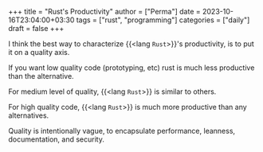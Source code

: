 +++
title = "Rust's Productivity"
author = ["Perma"]
date = 2023-10-16T23:04:00+03:30
tags = ["rust", "programming"]
categories = ["daily"]
draft = false
+++

I think the best way to characterize {{<lang `Rust`>}}'s productivity, is to put it on a quality axis.

If you want low quality code (prototyping, etc) rust is much less productive than the alternative.

For medium level of quality, {{<lang `Rust`>}} is similar to others.

For high quality code, {{<lang `Rust`>}} is much more productive than any alternatives.

Quality is intentionally vague, to encapsulate performance, leanness, documentation, and security.
